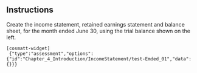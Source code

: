 ## Instructions

Create the income statement, retained earnings statement and balance sheet, for the month ended June 30, using the trial balance shown on the left. 

```
[cosmatt-widget]
 {"type":"assessment","options":{"id":"Chapter_4_Introduction/IncomeStatement/test-Emded_01","data":{}}} 
```
